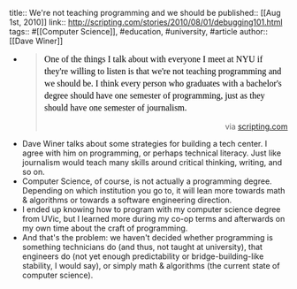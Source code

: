 title:: We're not teaching programming and we should be
published:: [[Aug 1st, 2010]]
link:: http://scripting.com/stories/2010/08/01/debugging101.html
tags:: #[[Computer Science]], #education, #university, #article
author:: [[Dave Winer]]

- <blockquote>
  	<p><span class="Apple-style-span" style="color: rgb(0, 0, 0); font-family: georgia; font-size: 16px; line-height: 22px; ">One of the things I talk about with everyone I meet at NYU if they're willing to listen is that we're not teaching programming and we should be. I think every person who graduates with a bachelor's degree should have one semester of programming, just as they should have one semester of journalism.</span></p>
  	<p style="text-align: right; ">via <a href="http://scripting.com/stories/2010/08/01/debugging101.html">scripting.com</a></p>
  </blockquote>
- Dave Winer talks about some strategies for building a tech center. I agree with him on programming, or perhaps technical literacy. Just like journalism would teach many skills around critical thinking, writing, and so on.
- Computer Science, of course, is not actually a programming degree. Depending on which institution you go to, it will lean more towards math &amp; algorithms or towards a software engineering direction.
- I ended up knowing how to program with my computer science degree from UVic, but I learned more during my co-op terms and afterwards on my own time about the craft of programming.
- And that's the problem: we haven't decided whether programming is something technicians do (and thus, not taught at university), that engineers do (not yet enough predictability or bridge-building-like stability, I would say), or simply math &amp; algorithms (the current state of computer science).